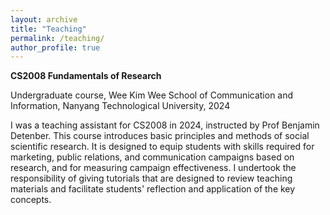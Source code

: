 ```yaml
---
layout: archive
title: "Teaching"
permalink: /teaching/
author_profile: true
---
```

 
**CS2008 Fundamentals of Research**

Undergraduate course, Wee Kim Wee School of Communication and Information, Nanyang Technological University, 2024

I was a teaching assistant for CS2008 in 2024, instructed by Prof Benjamin Detenber. This course introduces basic principles and methods of social scientific research. It is designed to equip students with skills required for marketing, public relations, and communication campaigns based on research, and for measuring campaign effectiveness. I undertook the responsibility of giving tutorials that are designed to review teaching materials and facilitate students' reflection and application of the key concepts. 

